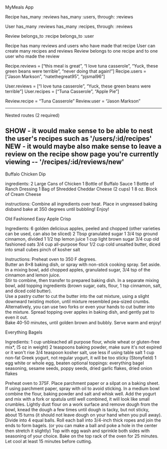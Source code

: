 MyMeals App

Recipe
	has_many :reviews
	has_many :users, through: :reviews

User
	has_many :reviews
	has_many :recipes, through: :reviews

Review
	belongs_to :recipe
	belongs_to :user


Recipe has many reviews and users who have made that recipe
User can create many recipes and reviews
Review belongs to one recipe and to one user who made the review

Recipe.reviews = [“this meal is great”, “I love tuna casserole”, “Yuck, these green beans were terrible”, “never doing that again!”]
Recipe.users = [“Jason Markson”, “natethegreat95”, “pjsmal96”]

User.reviews = [“I love tuna casserole”, “Yuck, these green beans were terrible”]
User.recipes = [“Tuna Casserole”, “Apple Pie”]

Review.recipe = “Tuna Casserole”
Review.user = “Jason Markson”

-----------------------------------
Nested routes (2 required)

SHOW - it would make sense to be able to nest the user's recipes such as '/users/:id/recipes'
NEW - it would maybe also make sense to leave a review on the recipe show page you're currently viewing -- '/recipes/:id/reviews/new'
-----------------------------------
Buffalo Chicken Dip

ingredients: 
2 Large Cans of Chicken 
1 Bottle of Buffalo Sauce 
1 Bottle of Ranch Dressing 
1 Bag of Shredded Cheddar Cheese (2 cups) 
1 8 oz. Block of Cream Cheese
	
instructions: 
Combine all ingredients over heat. 
Place in ungreased baking disband bake at 350 degrees until bubbling! Enjoy!


Old Fashioned Easy Apple Crisp

Ingredients:
6 golden delicious apples, peeled and chopped (other varieties can be used, can also be sliced)
2 Tbsp granulated sugar
1 3/4 tsp ground cinnamon, divided
1 1/2 tsp lemon juice
1 cup light brown sugar
3/4 cup old fashioned oats
3/4 cup all-purpose flour
1/2 cup cold unsalted butter, diced into small cubes
pinch of kosher salt
	
Instructions: 
Preheat oven to 350 F degrees.  
Butter an 8×8 baking dish, or spray with non-stick cooking spray.  Set aside.
In a mixing bowl, add chopped apples, granulated sugar, 3/4 tsp of the cinnamon and lemon juice.  
Stir to combine, then transfer to prepared baking dish.
In a separate mixing bowl, add topping ingredients (brown sugar, oats, flour, 1 tsp cinnamon, salt, and diced cold butter).  
Use a pastry cutter to cut the butter into the oat mixture, using a slight downward twisting motion, until mixture resembled pea-sized crumbs.  Alternatively, you can use two forks or even your hands to cut butter into the mixture.
Spread topping over apples in baking dish, and gently pat to even it out.  
Bake 40-50 minutes, until golden brown and bubbly.
Serve warm and enjoy!


Everything Bagels

Ingredients: 
1 cup unbleached all purpose flour, whole wheat or gluten-free mix*, (5 oz in weight)
2 teaspoons baking powder, make sure it's not expired or it won't rise
3/4 teaspoon kosher salt, use less if using table salt
1 cup non-fat Greek yogurt, not regular yogurt, it will be too sticky (Stonyfield)
1 egg white or whole egg, beaten
optional toppings: everything bagel seasoning, sesame seeds, poppy seeds, dried garlic flakes, dried onion flakes

Preheat oven to 375F. Place parchment paper or a silpat on a baking sheet. If using parchment paper, spray with oil to avoid sticking.
In a medium bowl combine the flour, baking powder and salt and whisk well. Add the yogurt and mix with a fork or spatula until well combined, it will look like small crumbles.
Lightly dust flour on a work surface and remove dough from the bowl, knead the dough a few times until dough is tacky, but not sticky, about 15 turns (it should not leave dough on your hand when you pull away).
Divide into 4 equal balls. Roll each ball into 3/4-inch thick ropes and join the ends to form bagels. (or you can make a ball and poke a hole in the center then stretch it slightly)
Top with egg wash and sprinkle both sides with seasoning of your choice. Bake on the top rack of the oven for 25 minutes. Let cool at least 15 minutes before cutting.